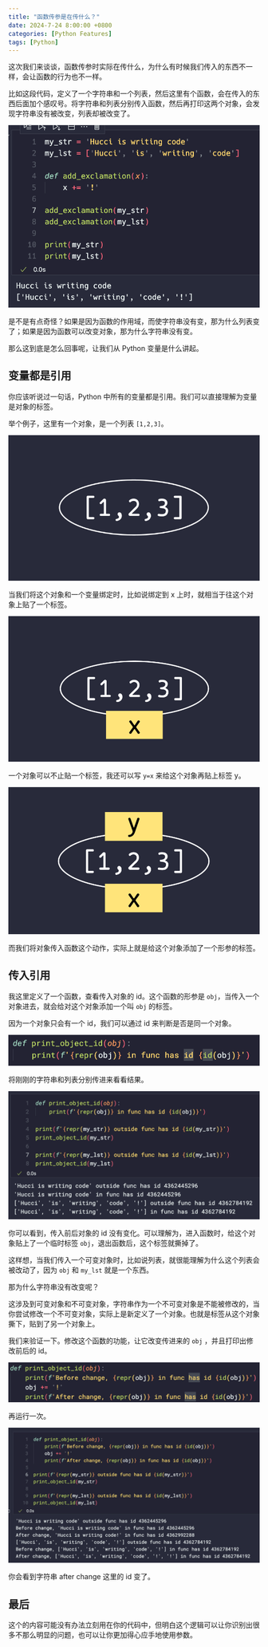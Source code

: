 ```yaml
---
title: "函数传参是在传什么？"
date: 2024-7-24 8:00:00 +0800
categories: [Python Features]
tags: [Python]
---
```


这次我们来谈谈，函数传参时实际在传什么，为什么有时候我们传入的东西不一样，会让函数的行为也不一样。

比如这段代码，定义了一个字符串和一个列表，然后这里有个函数，会在传入的东西后面加个感叹号。将字符串和列表分别传入函数，然后再打印这两个对象，会发现字符串没有被改变，列表却被改变了。

![](/assets/img/id1.png)

是不是有点奇怪？如果是因为函数的作用域，而使字符串没有变，那为什么列表变了；如果是因为函数可以改变对象，那为什么字符串没有变。

那么这到底是怎么回事呢，让我们从 Python 变量是什么讲起。

## 变量都是引用

你应该听说过一句话，Python 中所有的变量都是引用。我们可以直接理解为变量是对象的标签。

举个例子，这里有一个对象，是一个列表 `[1,2,3]`。

![](/assets/img/assignment1.png)

当我们将这个对象和一个变量绑定时，比如说绑定到 x 上时，就相当于往这个对象上贴了一个标签。

![](/assets/img/assignment2.png)

一个对象可以不止贴一个标签，我还可以写 `y=x` 来给这个对象再贴上标签 y。

![](/assets/img/assignment3.png)

而我们将对象传入函数这个动作，实际上就是给这个对象添加了一个形参的标签。

## 传入引用

我这里定义了一个函数，查看传入对象的 id。这个函数的形参是 `obj`，当传入一个对象进去，就会给对这个对象添加一个叫 `obj` 的标签。

因为一个对象只会有一个 id，我们可以通过 id 来判断是否是同一个对象。

![](/assets/img/id2.png)

将刚刚的字符串和列表分别传进来看看结果。

![](/assets/img/id3.png)

你可以看到，传入前后对象的 id 没有变化。可以理解为，进入函数时，给这个对象贴上了一个临时标签 `obj`，退出函数后，这个标签就撕掉了。

这样想，当我们传入一个可变对象时，比如说列表，就很能理解为什么这个列表会被改动了，因为 `obj` 和 `my_lst` 就是一个东西。

那为什么字符串没有改变呢？

这涉及到可变对象和不可变对象，字符串作为一个不可变对象是不能被修改的，当你尝试修改一个不可变对象，实际上是新定义了一个对象。也就是标签从这个对象撕下，贴到了另一个对象上。

我们来验证一下。修改这个函数的功能，让它改变传进来的 `obj` ，并且打印出修改前后的 id。

![](/assets/img/id4.png)

再运行一次。

![](/assets/img/id5.png)

你会看到字符串 after change 这里的 id 变了。

## 最后

这个的内容可能没有办法立刻用在你的代码中，但明白这个逻辑可以让你识别出很多不那么明显的问题，也可以让你更加得心应手地使用参数。